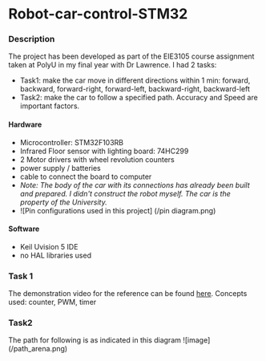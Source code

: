 # Robot-car-control-STM32

### Description
The project has been developed as part of the EIE3105 course assignment taken at PolyU in my final year with Dr Lawrence.
I had 2 tasks: 
- Task1: make the car move in different directions within 1 min: forward, backward, forward-right, forward-left, backward-right, backward-left
- Task2: make the car to follow a specified path. Accuracy and Speed are important factors. 

#### Hardware 
- Microcontroller: STM32F103RB 
- Infrared Floor sensor with lighting board: 74HC299
- 2 Motor drivers with wheel revolution counters 
- power supply / batteries 
- cable to connect the board to computer
- *Note: The body of the car with its connections has already been built and prepared. I didn't construct the robot myself. The car is the property of the University.*
- ![Pin configurations used in this project] (/pin diagram.png)

#### Software
- Keil Uvision 5 IDE 
- no HAL libraries used 

### Task 1
The demonstration video for the reference can be found [here](https://youtu.be/g4ZNgE-4EPs).
Concepts used: counter, PWM, timer

### Task2
The path for following is as indicated in this diagram 
![image] (/path_arena.png)

